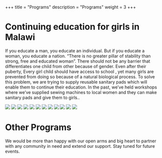 +++
title = "Programs"
description = "Programs"
weight = 3
+++

# Continuing education for girls in Malawi
If you educate a man, you educate an individual. But if you educate a woman, you educate a nation.
“There is no greater pillar of stability than strong, free and educated woman”. There should not be any
barrier that differentiates one child from other because of gender. Even after their puberty, Every girl
child should have access to school , yet many girls are prevented from doing so because of a natural
biological process. To solve this problem, we are trying to supply reusable sanitary pads which will
enable them to continue their education. In the past, we’ve held workshops where we’ve supplied
sewing machines to local women and they can make sanitary pads and give them to girls..


![](/image8.jpg)
![](/image9.jpg)
![](/image10.jpg)
![](/image11.jpg)
![](/image12.jpg)
![](/image13.jpg)
![](/image14.jpg)
![](/image15.jpg)
![](/image16.jpg)
![](/image17.jpg)
![](/image18.jpg)
![](/image19.jpg)

# Other Programs
We would be more than happy with our open arms and big heart to partner with any community in
need and extend our support. Stay tuned for future events.

